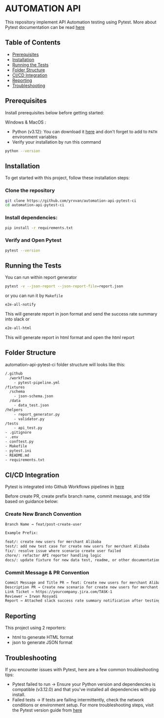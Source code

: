 # AUTOMATION API

This repository implement API Automation testing using Pytest. More about Pytest documentation can be read [here](https://docs.pytest.org/en/stable/)

## Table of Contents

- [Prerequisites](./README.md#prerequisites)
- [Installation](./README.md#installation)
- [Running the Tests](./README.md#running-the-tests)
- [Folder Structure](./README.md#folder-structure)
- [CI/CD Integration](./README.md#cicd-integration)
- [Reporting](./README.md#reporting)
- [Troubleshooting](./README.md#troubleshooting)

## Prerequisites

Install prerequisites below before getting started:

Windows & MacOS :
- Python (v3.12): You can download it [here](https://www.python.org/downloads/) and don't forget to add to `PATH` environment variables
- Verify your installation by run this command

```bash
python --version
```

## Installation

To get started with this project, follow these installation steps:

### Clone the repository

```bash
git clone https://github.com/yrvvan/automation-api-pytest-ci
cd automation-api-pytest-ci
```

### Install dependencies:

```bash
pip install -r requirements.txt
```

### Verify and Open Pytest

```bash
pytest --version
```

## Running the Tests

You can run within report generator
```bash
pytest -v --json-report --json-report-file=report.json
```

or you can run it by `Makefile`
```bash
e2e-all-notify
```
This will generate report in json format and send the success rate summary into slack
or
```bash
e2e-all-html
```
This will generate report in html format and open the html report

## Folder Structure

automation-api-pytest-ci folder structure will looks like this:

```bash
/.github
  /workflows
    - pytest-pipeline.yml
/fixtures
  /schema
    - json-schema.json
  /data
    - data_test.json
/helpers
    - report_generator.py
    - validator.py
/tests
    - api_test.py
- .gitignore
- .env
- conftest.py
- Makefile
- pytest.ini
- README.md
- requirements.txt
```

## CI/CD Integration

Pytest is integrated into Github Workflows pipelines in [here](https://github.com/yrvvan/automation-api-pytest-ci/actions)

Before create PR, create prefix branch name, commit message, and title based on guidance below:

### Create New Branch Convention

```bash
Branch Name → feat/post-create-user
``` 

```bash
Example Prefix:

feat/: create new users for merchant Alibaba
test/: add new test case for create new users for merchant Alibaba
fix/: resolve issue where scenario create user failed
chore/: refactor API reporter handling logic
docs/: update fixture for new data test, readme, or other documentation
```

### Commit Message & PR Convention

```bash
Commit Message and Title PR → feat: Create new users for merchant Alibaba
Description PR → Create new scenario for create new users for merchant Alibaba
Link Ticket → https://yourcompany.jira.com/TASK-1
Reviewer → Irwan Rosyadi
Report → Attached slack success rate summary notification after testing on local environment
``` 

## Reporting

This project using 2 reporters:

- html to generate HTML format
- json to generate JSON format

## Troubleshooting

If you encounter issues with Pytest, here are a few common troubleshooting tips:

- Pytest failed to run → Ensure your Python version and dependencies is compatible (v3.12.0) and that you've installed all dependencies with pip install.
- Failed tests → If tests are failing intermittently, check the network conditions or environment setup.
For more troubleshooting steps, visit the Pytest version guide from [here](https://docs.pytest.org/en/stable/backwards-compatibility.html#python-version-support)
